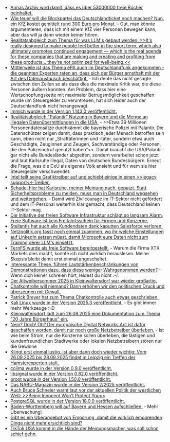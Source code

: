 * [Annas Archiv wird damit, dass es über 53000000 freie Bücher beinhaltet.](https://de.annas-archive.org/)
* [Wie teuer will die Blockpartei das Deutschlandticket noch machen? Nun, ein KfZ kostet gemittelt rund 300 Euro pro Monat.](https://tuxproject.de/blog/2025/09/architects-chandelier-browser-gegen-den-weltfrieden/) - Gut, man könnte argumentieren, dass ich mit einem KfZ vier Personen bewegen kann, aber das will ja dann wieder keiner hören.
* [Realitätsabgleich zum Thema für was LLM's gebaut werden: >>It's really designed to make people feel better in the short term, which also ultimately promotes continued engagement — which is the real agenda for these companies that are making and creating and profiting from these products... they're not optimized for well-being.<<](https://futurism.com/chatgpt-marriages-divorces)
* [Mittlerweile ist das Thema ePA auch im Deutschlandfunk angekommen - die geannten Experten raten an, dass sich der Bürger ernsthaft mit der Art des Datenaustausch beschäftigt.](https://www.deutschlandfunk.de/elektronische-patientenakte-vorteile-nachteile-kritik-widerspruch-100.html) - Ich deute das nicht gesagte zwischen den Zeilen so als dass dies die maximale Kritik war, die diese Personen äußern konnten. Am Problem, dass hier eine Wertschöpfungskette mit maximaler Betrugsmöglichkeit geschaffen wurde um Steuergelder zu veruntreuen, hat sich leider auch der Deutschlandfunk nicht herangewagt.
* [immich wurde in der Version 1.143.0 veröffentlicht.](https://github.com/immich-app/immich/releases/tag/v1.143.0)
* [Realitätsabgleich "Palantir" Nutzung in Bayern und die Menge an illegalen Datenübermittlungen in die USA.](https://netzpolitik.org/2025/automatisierte-datenanalyse-palantir-gesetze-missachten-vorgaben-aus-karlsruhe/) - >>Etwa 39 Millionen Personendatensätze durchkämmt die bayerische Polizei mit Palantir. Die Datenschützer zeigen damit, dass praktisch jeder Mensch betroffen sein kann, eben nicht nur „Straftäterinnen und -täter, sondern etwa auch Geschädigte, Zeuginnen und Zeugen, Sachverständige oder Personen, die den Polizeinotruf genutzt haben“<<. Damit braucht die USA/Palantir gar nicht alle Bundesländer abgreifen, sondern verarbeitet schon jetzt und laut Karlsruhe illegal, Daten von deutschen Bundesbürgern. Erneut die Frage, was die CxU als eigenes Volk ansieht und für wem sie hier Steuergelder verschwendet.
* [Intel teilt seine Grafiktreiber auf und schiebt einige in einen >>legacy support<<-Treiber.](https://www.3dcenter.org/news/news-des-22-september-2025)
* [Schade, hier hat Karlsruhe, meiner Meinung nach, gepatzt. Statt Sicherheitsprobleme zu melden, muss man in Deutschland wegsehen und weitergehen.](https://www.kuketz-blog.de/modern-solution-bundesverfassungsgerich-bestaetigt-wegsehen-ist-sicherer-als-aufdecken/) - Damit wird Zivilcourage im IT-Sektor nicht gefördert und dem IT-Personal weiterhin klar gemacht, dass Deutschland keinen IT-Sektor mag.
* [Die Initiative der freien Software Infrastruktur schlägt so langsam Alarm, Freie Software ist kein Freifahrtsschein für Firmen und Konzerne.](https://openssf.org/blog/2025/09/23/open-infrastructure-is-not-free-a-joint-statement-on-sustainable-stewardship/)
* [Stellantis hat auch alle Kundendaten dank kaputten Salesforce verloren.](https://www.bleepingcomputer.com/news/security/automaker-giant-stellantis-confirms-data-breach-after-salesforce-hack/)
* [Netzpolitik.org fasst noch einmal zuammen, wo ihr welche Einstellungen auf LinkedIn setzen müsst, damit Microsoft eure Daten nicht zum Training derer LLM's einsetzt.](https://netzpolitik.org/2025/opt-out-anleitung-so-verhinderst-du-dass-linkedin-mit-deinen-daten-ki-trainiert/)
* [TernFS wurde als freie Software bereitgestellt.](https://www.phoronix.com/news/TernFS-File-System-Open-Source) - Warum die Firma XTX Markets dies macht, konnte ich nicht wirklich herauslesen. Meine Skepsis bleibt damit erst einmal angeschaltet.
* [Interessante These, führen Lautstärkenbeschränkungen von Demonstrationen dazu, dass diese weniger Wahrgenommen werden?](https://netzpolitik.org/2025/demonstrationen-wie-laermschutz-die-versammlungsfreiheit-beschraenkt/) - Wenn dich keiner schreien hört, leidest du nicht :-/.
* [Der Altweibersommer 2025 in Kleinwaltersdorf war wieder großartig.](https://kleinwaltersdorf.de/index.php/2025/09/23/rueckblick-29-altweibersommer-2025/)
* [Chatkontrolle will niemand? Dann erhöhen wir den politischen Druck und überzeugen mit Gewalt.](https://netzpolitik.org/2025/internes-protokoll-daenemark-will-chatkontrolle-durchdruecken/)
* [Patrick Breyer hat zum Thema Chatkontrolle auch etwas geschrieben.](https://www.patrick-breyer.de/ex-europaabgeordneter-breyer-entlarvt-desinformationskampagne-zur-durchsetzung-der-chatkontrolle/)
* [Kali Linux wurde in der Version 2025.3 veröffentlicht.](https://www.bleepingcomputer.com/news/security/kali-linux-20253-released-with-10-new-tools-wifi-enhancements/) - Es gibt immer mehr Werkzeuge :-D
* [Kleinwaltersdorf lädt zum 26.09.2025 eine Dokumentation zum Thema "20 Jahre Bürgerhaus" ein.](https://kleinwaltersdorf.de/index.php/2025/09/24/vortragsabend-20-jahre-buergerhaus/)
* [Nein? Doch! Oh? Der europäische Digital Networks Act ist dafür geschaffen worden, damit nur noch große Netzbetreiber überleben.](https://netzpolitik.org/2025/digital-networks-act-kleine-anbieter-grosse-sorgen/) - Ist wie beim Strom, nur die Konzerne sollen überleben, die lästigen und kundenfreundlichen Stadtwerke oder lokalen Netzbetreibern stören nur die Gewinne
* [Klingt erst einmal lustig, ist aber dann doch wieder wichtig: Vom 26.09.2025 bis 28.09.2025 findet in Leipzig ein Treffen der Hamsterexperten statt.](https://sachsen.nabu.de/news/2025/36598.html)
* [colima wurde in der Version 0.9.0 veröffentlicht.](https://github.com/abiosoft/colima/releases/tag/v0.9.0)
* [libsignal wurde in der Version 0.82.0 veröffentlicht.](https://github.com/signalapp/libsignal/releases/tag/v0.82.0)
* [broot wurde in der Version 1.50.0 veröffentlicht.](https://github.com/Canop/broot/releases/tag/v1.50.0)
* [Das NABU-Magazin wurde in der Version 2/2025 veröffentlicht.](https://sachsen.nabu.de/news/2025/36608.html)
* [Auch Bruce Schneier warnt laut vor der aktuellen Politik der westlichen Welt: >>Being Innocent Won’t Protect You<<](https://www.schneier.com/blog/archives/2025/09/digital-threat-modeling-under-authoritarianism.html)
* [PostgreSQL wurde in der Version 18.0.0 veröffentlicht.](https://www.phoronix.com/news/PostgreSQL-18-Released)
* [Baden-Württemberg will auf Bayern und Hessen aufschließen.](https://netzpolitik.org/2025/geplante-gesetzesaenderung-baden-wuerttemberg-will-huerden-fuer-videoueberwachung-senken/) - Mehr Überwachung!
* [Gibt es ein Überangebot von Empörung, damit die wirklich empörenden Dinge nicht mehr ersichtlich sind?](https://www.deutschlandfunk.de/boykott-verbraucher-konsumenten-konsumboykott-aktivismus-100.html)
* [TikTok USA kommt in die Hände der Meinungsmacher, was soll schon schief gehn.](https://netzpolitik.org/2025/tiktok-goes-maga-trumps-tiktok-deal-ist-ein-geschenk-an-ihn-selbst/)

